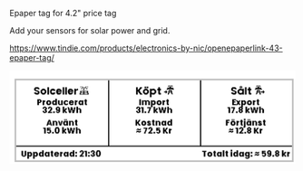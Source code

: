 Epaper tag for 4.2" price tag

Add your sensors for solar power and grid. 

https://www.tindie.com/products/electronics-by-nic/openepaperlink-43-epaper-tag/ 


![](https://github.com/Henrik1986/OpenEpaper_energi/blob/main/OpenEpaper_energy.png)

